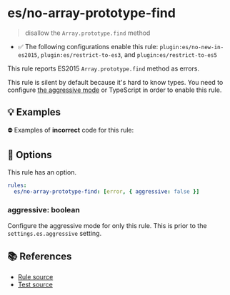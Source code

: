 # es/no-array-prototype-find
> disallow the `Array.prototype.find` method

- ✅ The following configurations enable this rule: `plugin:es/no-new-in-es2015`, `plugin:es/restrict-to-es3`, and `plugin:es/restrict-to-es5`

This rule reports ES2015 `Array.prototype.find` method as errors.

This rule is silent by default because it's hard to know types. You need to configure [the aggressive mode](../#the-aggressive-mode) or TypeScript in order to enable this rule.

## 💡 Examples

⛔ Examples of **incorrect** code for this rule:

<eslint-playground type="bad" code="/*eslint es/no-array-prototype-find: [error, { aggressive: true }] */
foo.find(e =&gt; e !== 0)
" />

## 🔧 Options

This rule has an option.

```yml
rules:
  es/no-array-prototype-find: [error, { aggressive: false }]
```

### aggressive: boolean

Configure the aggressive mode for only this rule.
This is prior to the `settings.es.aggressive` setting.

## 📚 References

- [Rule source](https://github.com/mysticatea/eslint-plugin-es/blob/v4.1.0/lib/rules/no-array-prototype-find.js)
- [Test source](https://github.com/mysticatea/eslint-plugin-es/blob/v4.1.0/tests/lib/rules/no-array-prototype-find.js)
